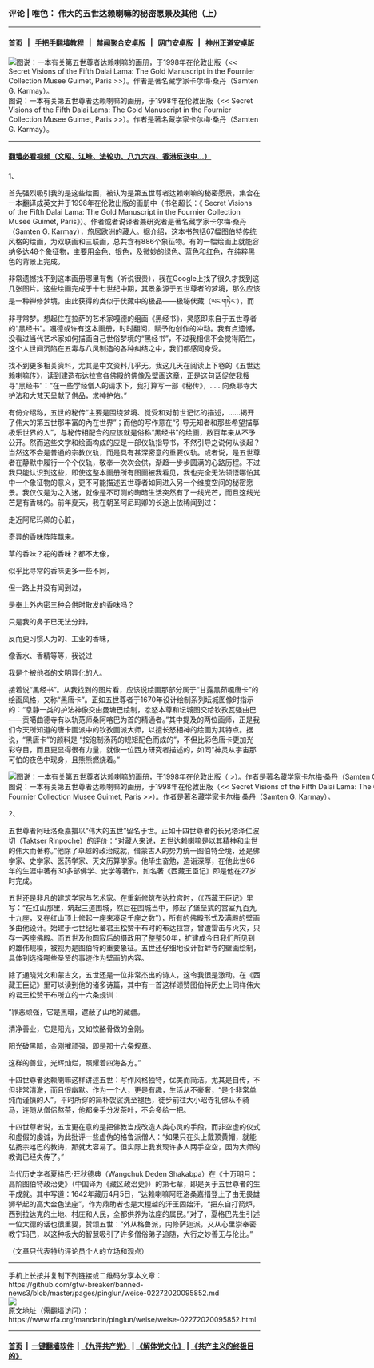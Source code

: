 ### 评论 | 唯色： 伟大的五世达赖喇嘛的秘密愿景及其他（上）  
------------------------

#### [首页](https://github.com/gfw-breaker/banned-news3/blob/master/README.md) &nbsp;&nbsp;|&nbsp;&nbsp; [手把手翻墙教程](https://github.com/gfw-breaker/guides/wiki) &nbsp;&nbsp;|&nbsp;&nbsp; [禁闻聚合安卓版](https://github.com/gfw-breaker/bn-android) &nbsp;&nbsp;|&nbsp;&nbsp; [网门安卓版](https://github.com/oGate2/oGate) &nbsp;&nbsp;|&nbsp;&nbsp; [神州正道安卓版](https://github.com/SzzdOgate/update) 



<div id="headerimg">
 <img alt="图说：一本有关第五世尊者达赖喇嘛的画册，于1998年在伦敦出版（&lt;&lt; Secret Visions of the Fifth Dalai Lama: The Gold Manuscript in the Fournier Collection Musee Guimet, Paris &gt;&gt;）。作者是著名藏学家卡尔梅·桑丹（Samten G. Karmay）。" src="https://www.rfa.org/mandarin/pinglun/weise/weise-02272020095852.html/WechatIMG1003.jpeg/@@images/f0657341-bfe1-4338-aab2-7bbcc292022c.jpeg" title="图说：一本有关第五世尊者达赖喇嘛的画册，于1998年在伦敦出版（&lt;&lt; Secret Visions of the Fifth Dalai Lama: The Gold Manuscript in the Fournier Collection Musee Guimet, Paris &gt;&gt;）。作者是著名藏学家卡尔梅·桑丹（Samten G. Karmay）。"/>
 <div id="headerimgcontents">
  <div id="headerimgcaption">
   <span>
    图说：一本有关第五世尊者达赖喇嘛的画册，于1998年在伦敦出版（&lt;&lt; Secret Visions of the Fifth Dalai Lama: The Gold Manuscript in the Fournier Collection Musee Guimet, Paris &gt;&gt;）。作者是著名藏学家卡尔梅·桑丹（Samten G. Karmay）。
   </span>
   <!-- zoomattribute -->
  </div>
  <!-- headerimgcaption -->
 </div>
 <!-- headerimagecontents -->
</div>

<hr/>


#### [翻墙必看视频（文昭、江峰、法轮功、八九六四、香港反送中...）](https://github.com/gfw-breaker/banned-news3/blob/master/pages/link3.md)

<div id="storytext">
 <div>
  <div class="slot_header">
  </div>
 </div>
 <p>
  1、
 </p>
 <p>
  首先强烈吸引我的是这些绘画，被认为是第五世尊者达赖喇嘛的秘密愿景，集合在一本翻译成英文并于1998年在伦敦出版的画册中（书名超长：《 Secret Visions of the Fifth Dalai Lama: The Gold Manuscript in the Fournier Collection Musee Guimet, Paris》）。作者或者说译者兼研究者是著名藏学家卡尔梅·桑丹（Samten G. Karmay），旅居欧洲的藏人。据介绍，这本书包括67幅图伯特传统风格的绘画，为双联画和三联画，总共含有886个象征物。有的一幅绘画上就能容纳多达48个象征物，主要用金色、银色，及微妙的绿色、蓝色和红色，在纯粹黑色的背景上完成。
 </p>
 <p>
  非常遗憾找不到这本画册哪里有售（听说很贵），我在Google上找了很久才找到这几张图片。这些绘画完成于十七世纪中期，其景象源于五世尊者的梦境，那么应该是一种禅修梦境，由此获得的类似于伏藏中的极品——极秘伏藏（ཡང་གཏེར་），而非寻常梦。想起住在拉萨的艺术家嘎德的组画《黑经书》，灵感即来自于五世尊者的“黑经书”。嘎德或许有这本画册，时时翻阅，赋予他创作的冲动。我有点遗憾，没看过当代艺术家如何描画自己世俗梦境的“黑经书”，不过我相信不会觉得陌生，这个人世间沉陷在五毒与八风制造的各种纠结之中，我们都感同身受。
 </p>
 <p>
  找不到更多相关资料，尤其是中文资料几乎无。我这几天在阅读上下卷的《五世达赖喇嘛传》，读到建造布达拉宫各佛殿的佛像及壁画这章，正是这句话促使我搜寻“黑经书”：“在一些学经僧人的请求下，我打算写一部《秘传》，……向桑耶寺大护法和大梵天呈献了供品，求神护佑。”
 </p>
 <p>
  有份介绍称，五世的秘传“主要是围绕梦境、觉受和对前世记忆的描述，……揭开了伟大的第五世那丰富的內在世界”；而他的写作意在“引导无知者和那些希望描摹极乐世界的人”，与秘传相配合的应该就是俗称“黑经书”的绘画，数百年来从不予公开。然而这些文字和绘画构成的应是一部仪轨指导书，不然引导之说何从谈起？当然这不会是普通的宗教仪轨，而是具有甚深密意的重要仪轨。或者说，是五世尊者在静默中履行一个个仪轨，敬奉一次次会供，渐趋一步步圆满的心路历程。不过我只能认识到这些，即使这整本画册所有图画被我看见，我也完全无法领悟哪怕其中一个象征物的意义，更不可能描述五世尊者如同进入另一个维度空间的秘密愿景。我仅仅是为之入迷，就像是不可测的晦暗生活突然有了一线光芒，而且这线光芒是有香味的。前年夏天，我在朝圣阿尼玛卿的长途上依稀闻到过：
 </p>
 <p>
 </p>
 <p>
  走近阿尼玛卿的心脏，
 </p>
 <p>
  奇异的香味阵阵飘来。
 </p>
 <p>
  草的香味？花的香味？都不太像，
 </p>
 <p>
  似乎比寻常的香味更多一些不同，
 </p>
 <p>
  但一路上并没有闻到过，
 </p>
 <p>
  是奉上外内密三种会供时散发的香味吗？
 </p>
 <p>
  只是我的鼻子已无法分辩，
 </p>
 <p>
  反而更习惯人为的、工业的香味，
 </p>
 <p>
  像香水、香精等等，我说过
 </p>
 <p>
  我是个被他者的文明异化的人。
 </p>
 <p>
 </p>
 <p>
  接着说“黑经书”。从我找到的图片看，应该说绘画那部分属于“甘露黑茹嘎唐卡”的绘画风格，又称“黑唐卡”。正如五世尊者于1670年设计绘制系列坛城图像时指示的：“息静一类的护法神像交由曼塘巴绘制，忿怒本尊和坛城图交给钦孜瓦强曲巴——贡噶曲德寺有以轨范师桑阿喀巴为首的精通者。”其中提及的两位画师，正是我们今天所知道的唐卡画派中的钦孜画派大师，以擅长怒相神的绘画为其特点。据说，“黑唐卡”的颜料是 “按泡制汤药的规矩配色而成的”，不但比彩色唐卡更加光彩夺目，而且更显得很有力量，就像一位西方研究者描述的，如同“神灵从宇宙那可怕的夜色中现身，且熊熊燃烧着。”
 </p>
 <p>
 </p>
 <p>
  <div class="image-inline captioned" style="width:900px;">
   <div style="width:900px;">
    <img alt="图说：一本有关第五世尊者达赖喇嘛的画册，于1998年在伦敦出版（ &gt;）。作者是著名藏学家卡尔梅·桑丹（Samten G. Karmay）。" src="https://www.rfa.org/mandarin/pinglun/weise/weise-02272020095852.html/WechatIMG1004.jpg" title="图说：一本有关第五世尊者达赖喇嘛的画册，于1998年在伦敦出版（&lt;&lt; Secret Visions of the Fifth Dalai Lama: The Gold Manuscript in the Fournier Collection Musee Guimet, Paris &gt;&gt;）。作者是著名藏学家卡尔梅·桑丹（Samten G. Karmay）。"/>
   </div>
   <div class="image-caption">
    <span style="width:900px;">
     图说：一本有关第五世尊者达赖喇嘛的画册，于1998年在伦敦出版（&lt;&lt; Secret Visions of the Fifth Dalai Lama: The Gold Manuscript in the Fournier Collection Musee Guimet, Paris &gt;&gt;）。作者是著名藏学家卡尔梅·桑丹（Samten G. Karmay）。
    </span>
    <span class="copyright">
    </span>
   </div>
  </div>
 </p>
 <p>
  2、
 </p>
 <p>
  五世尊者阿旺洛桑嘉措以“伟大的五世”留名于世。正如十四世尊者的长兄塔泽仁波切（Taktser Rinpoche）的评价：“对藏人来说，五世达赖喇嘛是以其精神和尘世的伟大而著称。”他除了卓越的政治成就，借蒙古人的势力统一图伯特全境，还是佛学家、史学家、医药学家、天文历算学家。他毕生奋勉，造诣深厚，在他此世66年的生涯中著有30多部佛学、史学等著作，如名著《西藏王臣记》即是他在27岁时完成。
 </p>
 <p>
  五世还是非凡的建筑学家与艺术家。在重新修筑布达拉宫时，（《西藏王臣记》里写：“在红山那里，筑起三道围城，然后在围城当中，修起了堡垒式的宫室九百九十九座，又在红山顶上修起一座来凑足千座之数”），所有的佛殿形式及满殿的壁画多由他设计。始建于七世纪吐蕃君王松赞干布时的布达拉宫，曾遭雷击与火灾，只存一两座佛殿。而五世及他圆寂后的摄政用了整整50年，扩建成今日我们所见到的雄伟规模，被视为是图伯特的重要象征。五世还仔细地设计哲蚌寺的壁画绘制，具体到选择哪些圣贤的事迹作为壁画的内容。
 </p>
 <p>
  除了通晓梵文和蒙古文，五世还是一位非常杰出的诗人，这令我很是激动。在《西藏王臣记》里可以读到他的诸多诗篇，其中有一首这样颂赞图伯特历史上同样伟大的君王松赞干布所立的十六条规训：
 </p>
 <p>
  “罪恶顽强，它是黑暗，遮蔽了山地的藏疆。
 </p>
 <p>
  清净善业，它是阳光，又如饮酪骨做的金刚。
 </p>
 <p>
  阳光破黑暗，金刚摧顽强，即是那十六条规章。
 </p>
 <p>
  这样的善业，光辉灿烂，照耀着四海各方。”
 </p>
 <p>
  十四世尊者达赖喇嘛这样讲述五世：写作风格独特，优美而简洁。尤其是自传，不但非常清澈，而且很幽默。作为一个人，更是有趣，生活从不豪奢，“是个非常单纯而谨慎的人”。平时所穿的简朴袈裟洗至褪色，徒步前往大小昭寺礼佛从不骑马，连随从僧侣熬茶，他都亲手分发茶叶，不会多给一把。
 </p>
 <p>
  十四世尊者说，五世更在意的是把佛教当成改造人类心灵的手段，而非空虚的仪式和虚假的虔诚，为此批评一些虚伪的格鲁派僧人：“如果只在头上戴顶黄帽，就能弘扬宗喀巴的教诲，那就太容易了。但实际上我发现许多人两手空空，因为大师的教诲已经失传了。”
 </p>
 <p>
  当代历史学者夏格巴·旺秋德典（Wangchuk Deden Shakabpa）在《十万明月：高阶图伯特政治史》（中国译为《藏区政治史》）的第七章，即是关于五世尊者的生平成就。其中写道：1642年藏历4月5日，“达赖喇嘛阿旺洛桑嘉措登上了由无畏雄狮举起的高大金色法座”，作为鼎助者也是大檀越的汗王固始汗，“把东自打箭炉，西到拉达克的土地、村庄和人民，全都供养为法座的属民。”对了，夏格巴先生引述一位大德的话也很重要，赞颂五世：“外从格鲁派，内修萨迦派，又从心里崇奉密教宁玛巴，以这种极大的智慧吸引了许多僧俗弟子追随，大行之妙善无与伦比。”
 </p>
 <p>
 </p>
 <p align="left">
  （文章只代表特约评论员个人的立场和观点）
 </p>
</div>

<hr/>
手机上长按并复制下列链接或二维码分享本文章：<br/>
https://github.com/gfw-breaker/banned-news3/blob/master/pages/pinglun/weise-02272020095852.md <br/>
<a href='https://github.com/gfw-breaker/banned-news3/blob/master/pages/pinglun/weise-02272020095852.md'><img src='https://github.com/gfw-breaker/banned-news3/blob/master/pages/pinglun/weise-02272020095852.md.png'/></a> <br/>
原文地址（需翻墙访问）：https://www.rfa.org/mandarin/pinglun/weise/weise-02272020095852.html


------------------------
#### [首页](https://github.com/gfw-breaker/banned-news3/blob/master/README.md) &nbsp;|&nbsp; [一键翻墙软件](https://github.com/gfw-breaker/nogfw/blob/master/README.md) &nbsp;| [《九评共产党》](https://github.com/gfw-breaker/9ping.md/blob/master/README.md#九评之一评共产党是什么) | [《解体党文化》](https://github.com/gfw-breaker/jtdwh.md/blob/master/README.md) | [《共产主义的终极目的》](https://github.com/gfw-breaker/gczydzjmd.md/blob/master/README.md)


<img src='http://gfw-breaker.win/banned-news3/pages/pinglun/weise-02272020095852.md' width='0px' height='0px'/>